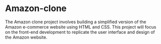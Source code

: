 # Amazon-clone
The Amazon clone project involves building a simplified version of the Amazon e-commerce website using HTML and CSS. This project will focus on the front-end development to replicate the user interface and design of the Amazon website.
